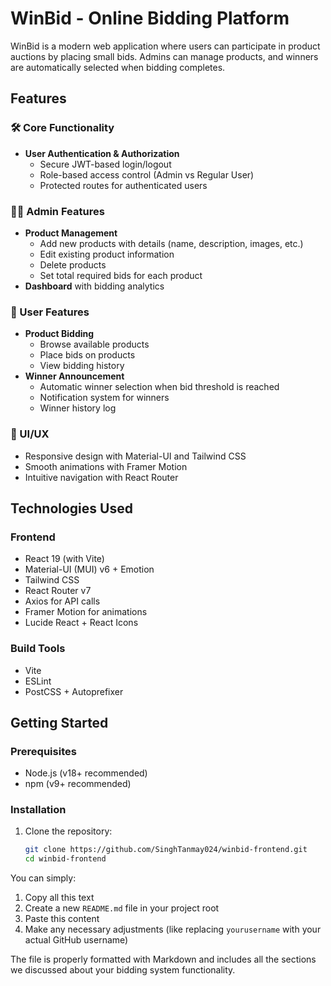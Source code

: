# WinBid - Online Bidding Platform

WinBid is a modern web application where users can participate in product auctions by placing small bids. Admins can manage products, and winners are automatically selected when bidding completes.

## Features

### 🛠️ Core Functionality
- **User Authentication & Authorization**
  - Secure JWT-based login/logout
  - Role-based access control (Admin vs Regular User)
  - Protected routes for authenticated users

### 👨‍💻 Admin Features
- **Product Management**
  - Add new products with details (name, description, images, etc.)
  - Edit existing product information
  - Delete products
  - Set total required bids for each product
- **Dashboard** with bidding analytics

### 👤 User Features
- **Product Bidding**
  - Browse available products
  - Place bids on products
  - View bidding history
- **Winner Announcement**
  - Automatic winner selection when bid threshold is reached
  - Notification system for winners
  - Winner history log

### 🎨 UI/UX
- Responsive design with Material-UI and Tailwind CSS
- Smooth animations with Framer Motion
- Intuitive navigation with React Router

## Technologies Used

### Frontend
- React 19 (with Vite)
- Material-UI (MUI) v6 + Emotion
- Tailwind CSS
- React Router v7
- Axios for API calls
- Framer Motion for animations
- Lucide React + React Icons

### Build Tools
- Vite
- ESLint
- PostCSS + Autoprefixer


## Getting Started

### Prerequisites
- Node.js (v18+ recommended)
- npm (v9+ recommended)

### Installation
1. Clone the repository:
   ```bash
   git clone https://github.com/SinghTanmay024/winbid-frontend.git
   cd winbid-frontend

You can simply:
1. Copy all this text
2. Create a new `README.md` file in your project root
3. Paste this content
4. Make any necessary adjustments (like replacing `yourusername` with your actual GitHub username)

The file is properly formatted with Markdown and includes all the sections we discussed about your bidding system functionality.

